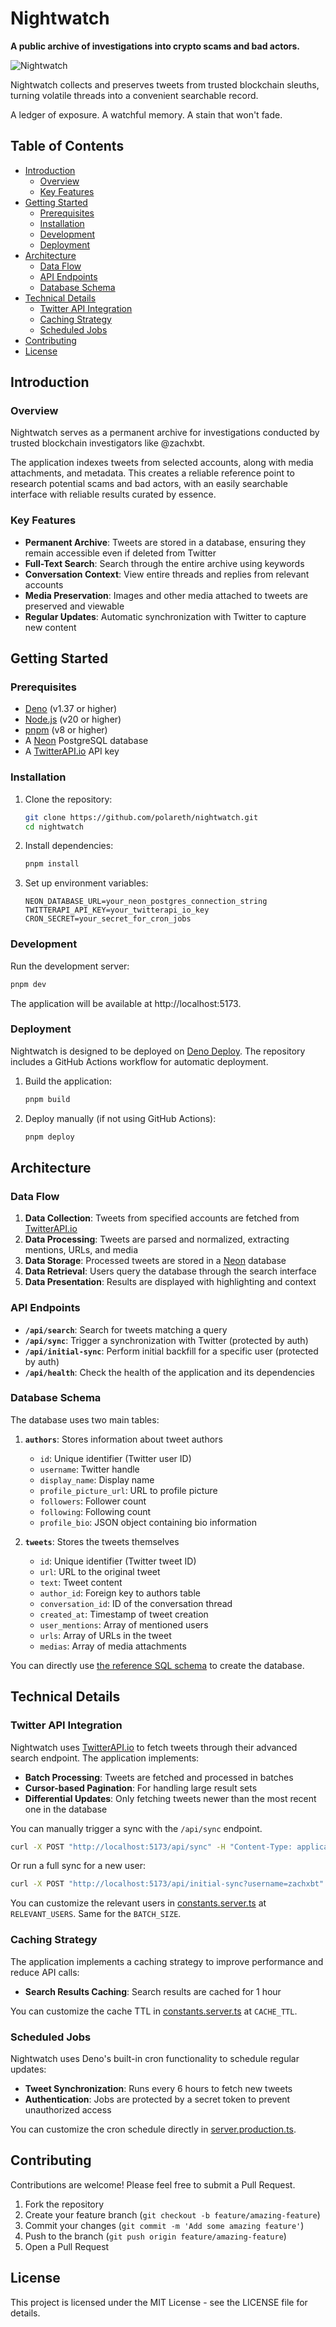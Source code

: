 # Nightwatch

**A public archive of investigations into crypto scams and bad actors.**

![Nightwatch](./resources/logo_full.png)

Nightwatch collects and preserves tweets from trusted blockchain sleuths, turning volatile threads into a convenient searchable record.

A ledger of exposure. A watchful memory. A stain that won't fade.

## Table of Contents

- [Introduction](#introduction)
  - [Overview](#overview)
  - [Key Features](#key-features)
- [Getting Started](#getting-started)
  - [Prerequisites](#prerequisites)
  - [Installation](#installation)
  - [Development](#development)
  - [Deployment](#deployment)
- [Architecture](#architecture)
  - [Data Flow](#data-flow)
  - [API Endpoints](#api-endpoints)
  - [Database Schema](#database-schema)
- [Technical Details](#technical-details)
  - [Twitter API Integration](#twitter-api-integration)
  - [Caching Strategy](#caching-strategy)
  - [Scheduled Jobs](#scheduled-jobs)
- [Contributing](#contributing)
- [License](#license)

## Introduction

### Overview

Nightwatch serves as a permanent archive for investigations conducted by trusted blockchain investigators like @zachxbt.

The application indexes tweets from selected accounts, along with media attachments, and metadata. This creates a reliable reference point to research potential scams and bad actors, with an easily searchable interface with reliable results curated by essence.

### Key Features

- **Permanent Archive**: Tweets are stored in a database, ensuring they remain accessible even if deleted from Twitter
- **Full-Text Search**: Search through the entire archive using keywords
- **Conversation Context**: View entire threads and replies from relevant accounts
- **Media Preservation**: Images and other media attached to tweets are preserved and viewable
- **Regular Updates**: Automatic synchronization with Twitter to capture new content

## Getting Started

### Prerequisites

- [Deno](https://deno.com/) (v1.37 or higher)
- [Node.js](https://nodejs.org/) (v20 or higher)
- [pnpm](https://pnpm.io/) (v8 or higher)
- A [Neon](https://neon.tech/) PostgreSQL database
- A [TwitterAPI.io](https://twitterapi.io/) API key

### Installation

1. Clone the repository:

   ```bash
   git clone https://github.com/polareth/nightwatch.git
   cd nightwatch
   ```

2. Install dependencies:

   ```bash
   pnpm install
   ```

3. Set up environment variables:
   ```
   NEON_DATABASE_URL=your_neon_postgres_connection_string
   TWITTERAPI_API_KEY=your_twitterapi_io_key
   CRON_SECRET=your_secret_for_cron_jobs
   ```

### Development

Run the development server:

```bash
pnpm dev
```

The application will be available at http://localhost:5173.

### Deployment

Nightwatch is designed to be deployed on [Deno Deploy](https://deno.com/deploy). The repository includes a GitHub Actions workflow for automatic deployment.

1. Build the application:

   ```bash
   pnpm build
   ```

2. Deploy manually (if not using GitHub Actions):
   ```bash
   pnpm deploy
   ```

## Architecture

### Data Flow

1. **Data Collection**: Tweets from specified accounts are fetched from [TwitterAPI.io](https://twitterapi.io/)
2. **Data Processing**: Tweets are parsed and normalized, extracting mentions, URLs, and media
3. **Data Storage**: Processed tweets are stored in a [Neon](https://neon.tech/) database
4. **Data Retrieval**: Users query the database through the search interface
5. **Data Presentation**: Results are displayed with highlighting and context

### API Endpoints

- **`/api/search`**: Search for tweets matching a query
- **`/api/sync`**: Trigger a synchronization with Twitter (protected by auth)
- **`/api/initial-sync`**: Perform initial backfill for a specific user (protected by auth)
- **`/api/health`**: Check the health of the application and its dependencies

### Database Schema

The database uses two main tables:

1. **`authors`**: Stores information about tweet authors

   - `id`: Unique identifier (Twitter user ID)
   - `username`: Twitter handle
   - `display_name`: Display name
   - `profile_picture_url`: URL to profile picture
   - `followers`: Follower count
   - `following`: Following count
   - `profile_bio`: JSON object containing bio information

2. **`tweets`**: Stores the tweets themselves
   - `id`: Unique identifier (Twitter tweet ID)
   - `url`: URL to the original tweet
   - `text`: Tweet content
   - `author_id`: Foreign key to authors table
   - `conversation_id`: ID of the conversation thread
   - `created_at`: Timestamp of tweet creation
   - `user_mentions`: Array of mentioned users
   - `urls`: Array of URLs in the tweet
   - `medias`: Array of media attachments

You can directly use [the reference SQL schema](./resources/init.sql) to create the database.

## Technical Details

### Twitter API Integration

Nightwatch uses [TwitterAPI.io](https://twitterapi.io/) to fetch tweets through their advanced search endpoint. The application implements:

- **Batch Processing**: Tweets are fetched and processed in batches
- **Cursor-based Pagination**: For handling large result sets
- **Differential Updates**: Only fetching tweets newer than the most recent one in the database

You can manually trigger a sync with the `/api/sync` endpoint.

```bash
curl -X POST "http://localhost:5173/api/sync" -H "Content-Type: application/json" -H "Authorization: Bearer $CRON_SECRET" # this uses localhost but it could be the deployed endpoint
```

Or run a full sync for a new user:

```bash
curl -X POST "http://localhost:5173/api/initial-sync?username=zachxbt" -H "Content-Type: application/json" -H "Authorization: Bearer $CRON_SECRET"
```

You can customize the relevant users in [constants.server.ts](./app/lib/constants.server.ts) at `RELEVANT_USERS`. Same for the `BATCH_SIZE`.

### Caching Strategy

The application implements a caching strategy to improve performance and reduce API calls:

- **Search Results Caching**: Search results are cached for 1 hour

You can customize the cache TTL in [constants.server.ts](./app/lib/constants.server.ts) at `CACHE_TTL`.

### Scheduled Jobs

Nightwatch uses Deno's built-in cron functionality to schedule regular updates:

- **Tweet Synchronization**: Runs every 6 hours to fetch new tweets
- **Authentication**: Jobs are protected by a secret token to prevent unauthorized access

You can customize the cron schedule directly in [server.production.ts](./server.production.ts).

## Contributing

Contributions are welcome! Please feel free to submit a Pull Request.

1. Fork the repository
2. Create your feature branch (`git checkout -b feature/amazing-feature`)
3. Commit your changes (`git commit -m 'Add some amazing feature'`)
4. Push to the branch (`git push origin feature/amazing-feature`)
5. Open a Pull Request

## License

This project is licensed under the MIT License - see the LICENSE file for details.
